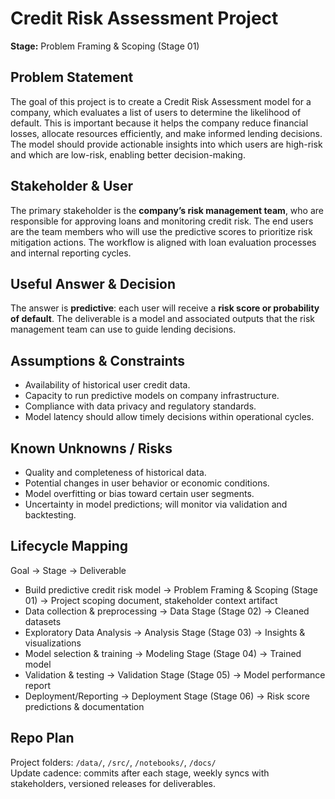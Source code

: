 # Credit Risk Assessment Project
**Stage:** Problem Framing & Scoping (Stage 01)

## Problem Statement
The goal of this project is to create a Credit Risk Assessment model for a company, which evaluates a list of users to determine the likelihood of default. This is important because it helps the company reduce financial losses, allocate resources efficiently, and make informed lending decisions. The model should provide actionable insights into which users are high-risk and which are low-risk, enabling better decision-making.

## Stakeholder & User
The primary stakeholder is the **company’s risk management team**, who are responsible for approving loans and monitoring credit risk. The end users are the team members who will use the predictive scores to prioritize risk mitigation actions. The workflow is aligned with loan evaluation processes and internal reporting cycles.

## Useful Answer & Decision
The answer is **predictive**: each user will receive a **risk score or probability of default**. The deliverable is a model and associated outputs that the risk management team can use to guide lending decisions.

## Assumptions & Constraints
- Availability of historical user credit data.  
- Capacity to run predictive models on company infrastructure.  
- Compliance with data privacy and regulatory standards.  
- Model latency should allow timely decisions within operational cycles.

## Known Unknowns / Risks
- Quality and completeness of historical data.  
- Potential changes in user behavior or economic conditions.  
- Model overfitting or bias toward certain user segments.  
- Uncertainty in model predictions; will monitor via validation and backtesting.

## Lifecycle Mapping
Goal → Stage → Deliverable  
- Build predictive credit risk model → Problem Framing & Scoping (Stage 01) → Project scoping document, stakeholder context artifact  
- Data collection & preprocessing → Data Stage (Stage 02) → Cleaned datasets  
- Exploratory Data Analysis → Analysis Stage (Stage 03) → Insights & visualizations  
- Model selection & training → Modeling Stage (Stage 04) → Trained model  
- Validation & testing → Validation Stage (Stage 05) → Model performance report  
- Deployment/Reporting → Deployment Stage (Stage 06) → Risk score predictions & documentation

## Repo Plan
Project folders: `/data/`, `/src/`, `/notebooks/`, `/docs/`  
Update cadence: commits after each stage, weekly syncs with stakeholders, versioned releases for deliverables.



